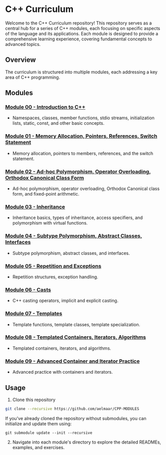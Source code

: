 # C++ Curriculum

Welcome to the C++ Curriculum repository! This repository serves as a central hub for a series of C++ modules, each focusing on specific aspects of the language and its applications. Each module is designed to provide a comprehensive learning experience, covering fundamental concepts to advanced topics.

## Overview

The curriculum is structured into multiple modules, each addressing a key area of C++ programming.

## Modules

### [Module 00 - Introduction to C++](https://github.com/aelmaar/cpp-module-00)
- Namespaces, classes, member functions, stdio streams, initialization lists, static, const, and other basic concepts.

### [Module 01 - Memory Allocation, Pointers, References, Switch Statement](https://github.com/aelmaar/cpp-module-01)
- Memory allocation, pointers to members, references, and the switch statement.

### [Module 02 - Ad-hoc Polymorphism, Operator Overloading, Orthodox Canonical Class Form](https://github.com/aelmaar/cpp-module-02)
- Ad-hoc polymorphism, operator overloading, Orthodox Canonical class form, and fixed-point arithmetic.

### [Module 03 - Inheritance](https://github.com/aelmaar/cpp-module-03)
- Inheritance basics, types of inheritance, access specifiers, and polymorphism with virtual functions.

### [Module 04 - Subtype Polymorphism, Abstract Classes, Interfaces](https://github.com/aelmaar/cpp-module-04)
- Subtype polymorphism, abstract classes, and interfaces.

### [Module 05 - Repetition and Exceptions](https://github.com/aelmaar/cpp-module-05)
- Repetition structures, exception handling.

### [Module 06 - Casts](https://github.com/aelmaar/cpp-module-06)
- C++ casting operators, implicit and explicit casting.

### [Module 07 - Templates](https://github.com/aelmaar/cpp-module-07)
- Template functions, template classes, template specialization.

### [Module 08 - Templated Containers, Iterators, Algorithms](https://github.com/aelmaar/cpp-module-08)
- Templated containers, iterators, and algorithms.

### [Module 09 - Advanced Container and Iterator Practice](https://github.com/aelmaar/cpp-module-09)
- Advanced practice with containers and iterators.

## Usage
1. Clone this repository
```bash
git clone --recursive https://github.com/aelmaar/CPP-MODULES
```
If you've already cloned the repository without submodules, you can initialize and update them using:
```
git submodule update --init --recursive
```
2. Navigate into each module's directory to explore the detailed READMEs, examples, and exercises.

